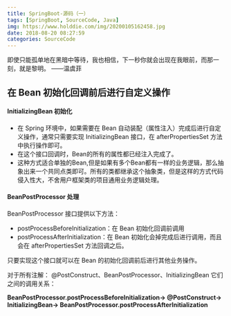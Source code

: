 ```yaml
---
title: SpringBoot-源码（一）
tags: [SpringBoot, SourceCode, Java]
img: https://www.holddie.com/img/20200105162458.jpg
date: 2018-08-20 08:27:59
categories: SourceCode
---
```


即使只能孤单地在黑暗中等待，我也相信，下一秒你就会出现在我眼前，而那一刻，就是黎明。		 ——温虞菲



## 在 Bean 初始化回调前后进行自定义操作

#### InitializingBean  初始化

- 在 Spring 环境中，如果需要在 Bean 自动装配（属性注入）完成后进行自定义操作，通常只需要实现 InitializingBean 接口，在 afterPropertiesSet 方法中执行操作即可。
- 在这个接口回调时，Bean的所有的属性都已经注入完成了。
- 这种方式适合单独的Bean,但是如果有多个Bean都有一样的业务逻辑，那么抽象出来一个共同点类即可。所有的类都继承这个抽象类，但是这样的方式代码侵入性大，不舍用户框架类的项目通用业务逻辑处理。

#### BeanPostProcessor  处理

BeanPostProcessor 接口提供以下方法：

- postProcessBeforeInitialization：在 Bean 初始化回调前调用
- postProcessAfterInitialization：在 Bean 初始化会掉完成后进行调用，而且会在 afterPropertiesSet 方法回调之后。

只要实现这个接口就可以在 Bean 的初始化回调前后进行其他业务操作。

对于所有注解：  @PostConstruct、BeanPostProcessor、InitializingBean 它们之间的调用关系：

**BeanPostProcessor.postProcessBeforeInitialization→ @PostConstruct→ InitializingBean→ BeanPostProcessor.postProcessAfterInitialization**

